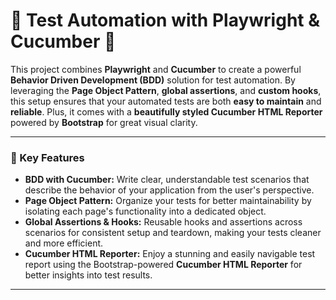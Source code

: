 # 🚀 Test Automation with Playwright & Cucumber 🥒

This project combines **Playwright** and **Cucumber** to create a powerful **Behavior Driven Development (BDD)** solution for test automation. By leveraging the **Page Object Pattern**, **global assertions**, and **custom hooks**, this setup ensures that your automated tests are both **easy to maintain** and **reliable**. Plus, it comes with a **beautifully styled Cucumber HTML Reporter** powered by **Bootstrap** for great visual clarity.

---

### 🔧 Key Features

- **BDD with Cucumber:** Write clear, understandable test scenarios that describe the behavior of your application from the user's perspective.
- **Page Object Pattern:** Organize your tests for better maintainability by isolating each page's functionality into a dedicated object.
- **Global Assertions & Hooks:** Reusable hooks and assertions across scenarios for consistent setup and teardown, making your tests cleaner and more efficient.
- **Cucumber HTML Reporter:** Enjoy a stunning and easily navigable test report using the Bootstrap-powered **Cucumber HTML Reporter** for better insights into test results.

---
